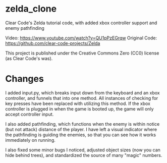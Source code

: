 # zelda_clone
Clear Code's Zelda tutorial code, with added xbox controller support and enemy pathfinding

Video: https://www.youtube.com/watch?v=QU1pPzEGrqw
Original Code: https://github.com/clear-code-projects/Zelda

This project is published under the Creative Commons Zero (CC0) license (as Clear Code's was).

# Changes

I added input.py, which breaks input down from the keyboard and an xbox controller, and funnels that into one method. All instances of checking for key presses have been replaced with utilizing this method. If the xbox controller is plugged in when the game is booted up, the game will only accept controller input.

I also added pathfinding, which functions when the enemy is within notice (but not attack) distance of the player. I have left a visual indicator where the pathfinding is guiding the enemies, so that you can see how it works immediately on running.

I also fixed some minor bugs I noticed, adjusted object sizes (now you can hide behind trees), and standardized the source of many "magic" numbers.
